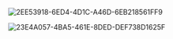 ![2EE53918-6ED4-4D1C-A46D-6EB218561FF9](https://github.com/corinahincu/PROJECT-E-SHOP-Front/assets/117738625/70a0aeb3-5553-4ef5-971f-4a60fd3baec4)

![23E4A057-4BA5-461E-8DED-DEF738D1625F](https://github.com/corinahincu/PROJECT-E-SHOP-Front/assets/117738625/85ee01d1-a0f0-4abd-b7ca-dcccff9107bf)

